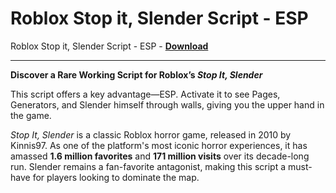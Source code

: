 <h1>Roblox Stop it, Slender Script - ESP</h1>

Roblox Stop it, Slender Script - ESP - **[Download](https://www.dlgram.com/public/files/api.php?shortened=DjYq05)**


<hr>


**Discover a Rare Working Script for Roblox’s *Stop It, Slender***  

This script offers a key advantage—ESP. Activate it to see Pages, Generators, and Slender himself through walls, giving you the upper hand in the game.  

*Stop It, Slender* is a classic Roblox horror game, released in 2010 by Kinnis97. As one of the platform's most iconic horror experiences, it has amassed **1.6 million favorites** and **171 million visits** over its decade-long run. Slender remains a fan-favorite antagonist, making this script a must-have for players looking to dominate the map.